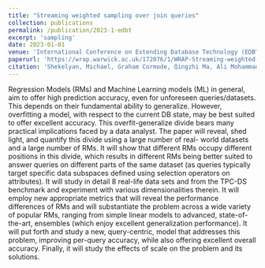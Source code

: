 ```yaml
---
title: "Streaming weighted sampling over join queries"
collection: publications
permalink: /publication/2023-1-edbt
excerpt: 'sampling'
date: 2023-01-01
venue: 'International Conference on Extending Database Technology (EDBT) 2023'
paperurl: 'https://wrap.warwick.ac.uk/172076/1/WRAP-Streaming-weighted-sampling-join-queries-22.pdf'
citation: 'Shekelyan, Michael, Graham Cormode, Qingzhi Ma, Ali Mohammadi Shanghooshabad, and Peter Triantafillou. "Streaming weighted sampling over join queries." In Proceedings of the 26th International Conference on Extending Database Technology (EDBT) 2023, March 2023. 2023.'
---
```


Regression Models (RMs) and Machine Learning models (ML) in general, aim to offer high prediction
accuracy, even for unforeseen queries/datasets. This depends on their fundamental ability to generalize.
However, overfitting a model, with respect to the current DB state, may be best suited to offer
excellent accuracy. This overfit-generalize divide bears many practical implications faced by a data
analyst. The paper will reveal, shed light, and quantify this divide using a large number of real-
world datasets and a large number of RMs. It will show that different RMs occupy different positions
in this divide, which results in different RMs being better suited to answer queries on different
parts of the same dataset (as queries typically target specific data subspaces defined using selection
operators on attributes). It will study in detail 8 real-life data sets and from the TPC-DS benchmark
and experiment with various dimensionalities therein. It will employ new appropriate metrics that
will reveal the performance differences of RMs and will substantiate the problem across a wide variety
of popular RMs, ranging from simple linear models to advanced, state-of-the-art, ensembles (which
enjoy excellent generalization performance). It will put forth and study a new, query-centric, model that
addresses this problem, improving per-query accuracy, while also offering excellent overall accuracy.
Finally, it will study the effects of scale on the problem and its solutions.
